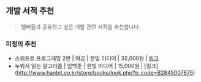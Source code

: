 ## 개발 서적 추천
> 멤버들과 공유하고 싶은 개발 관련 서적을 추천합니다.

### 미정의 추천
* 스위프트 프로그래밍 2판 | 야곰 | 한빛 미디어 | 32,000원 | [링크](http://www.hanbit.co.kr/store/books/look.php?p_code=B2206901403)
* 누워서 읽는 알고리즘 | 임백준 | 한빛 미디어 | 15,000원 | [링크] (http://www.hanbit.co.kr/store/books/look.php?p_code=B2845007875)
